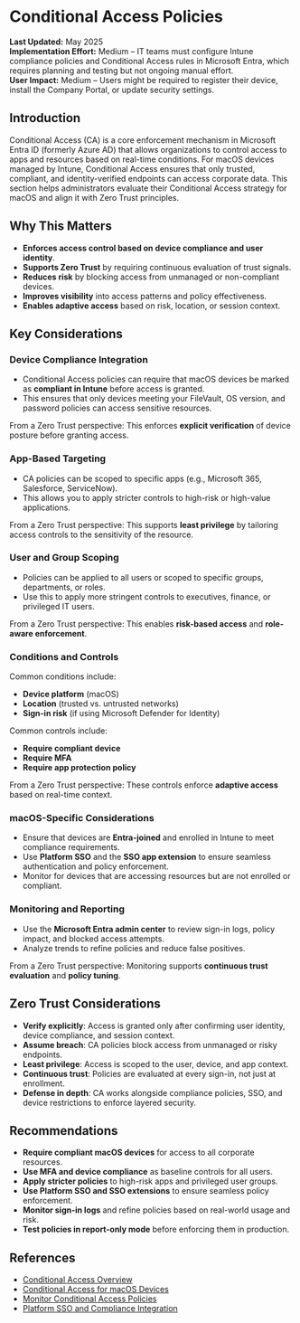 # Conditional Access Policies

**Last Updated:** May 2025  
**Implementation Effort:** Medium – IT teams must configure Intune compliance policies and Conditional Access rules in Microsoft Entra, which requires planning and testing but not ongoing manual effort.  
**User Impact:** Medium – Users might be required to register their device, install the Company Portal, or update security settings.

## Introduction

Conditional Access (CA) is a core enforcement mechanism in Microsoft Entra ID (formerly Azure AD) that allows organizations to control access to apps and resources based on real-time conditions. For macOS devices managed by Intune, Conditional Access ensures that only trusted, compliant, and identity-verified endpoints can access corporate data. This section helps administrators evaluate their Conditional Access strategy for macOS and align it with Zero Trust principles.

## Why This Matters

- **Enforces access control based on device compliance and user identity**.
- **Supports Zero Trust** by requiring continuous evaluation of trust signals.
- **Reduces risk** by blocking access from unmanaged or non-compliant devices.
- **Improves visibility** into access patterns and policy effectiveness.
- **Enables adaptive access** based on risk, location, or session context.

## Key Considerations

### Device Compliance Integration

- Conditional Access policies can require that macOS devices be marked as **compliant in Intune** before access is granted.
- This ensures that only devices meeting your FileVault, OS version, and password policies can access sensitive resources.

From a Zero Trust perspective: This enforces **explicit verification** of device posture before granting access.

### App-Based Targeting

- CA policies can be scoped to specific apps (e.g., Microsoft 365, Salesforce, ServiceNow).
- This allows you to apply stricter controls to high-risk or high-value applications.

From a Zero Trust perspective: This supports **least privilege** by tailoring access controls to the sensitivity of the resource.

### User and Group Scoping

- Policies can be applied to all users or scoped to specific groups, departments, or roles.
- Use this to apply more stringent controls to executives, finance, or privileged IT users.

From a Zero Trust perspective: This enables **risk-based access** and **role-aware enforcement**.

### Conditions and Controls

Common conditions include:

- **Device platform** (macOS)  
- **Location** (trusted vs. untrusted networks)  
- **Sign-in risk** (if using Microsoft Defender for Identity)  

Common controls include:

- **Require compliant device**  
- **Require MFA**  
- **Require app protection policy**  

From a Zero Trust perspective: These controls enforce **adaptive access** based on real-time context.

### macOS-Specific Considerations

- Ensure that devices are **Entra-joined** and enrolled in Intune to meet compliance requirements.
- Use **Platform SSO** and the **SSO app extension** to ensure seamless authentication and policy enforcement.
- Monitor for devices that are accessing resources but are not enrolled or compliant.

### Monitoring and Reporting

- Use the **Microsoft Entra admin center** to review sign-in logs, policy impact, and blocked access attempts.
- Analyze trends to refine policies and reduce false positives.

From a Zero Trust perspective: Monitoring supports **continuous trust evaluation** and **policy tuning**.

## Zero Trust Considerations

- **Verify explicitly**: Access is granted only after confirming user identity, device compliance, and session context.
- **Assume breach**: CA policies block access from unmanaged or risky endpoints.
- **Least privilege**: Access is scoped to the user, device, and app context.
- **Continuous trust**: Policies are evaluated at every sign-in, not just at enrollment.
- **Defense in depth**: CA works alongside compliance policies, SSO, and device restrictions to enforce layered security.

## Recommendations

- **Require compliant macOS devices** for access to all corporate resources.
- **Use MFA and device compliance** as baseline controls for all users.
- **Apply stricter policies** to high-risk apps and privileged user groups.
- **Use Platform SSO and SSO extensions** to ensure seamless policy enforcement.
- **Monitor sign-in logs** and refine policies based on real-world usage and risk.
- **Test policies in report-only mode** before enforcing them in production.

## References

- [Conditional Access Overview](https://learn.microsoft.com/en-us/entra/identity/conditional-access/overview)  
- [Conditional Access for macOS Devices](https://learn.microsoft.com/en-us/mem/intune/protect/conditional-access-intune-common-ways-use)  
- [Monitor Conditional Access Policies](https://learn.microsoft.com/en-us/entra/identity/conditional-access/monitor-conditional-access)  
- [Platform SSO and Compliance Integration](https://learn.microsoft.com/en-us/entra/identity/devices/macos-psso)
